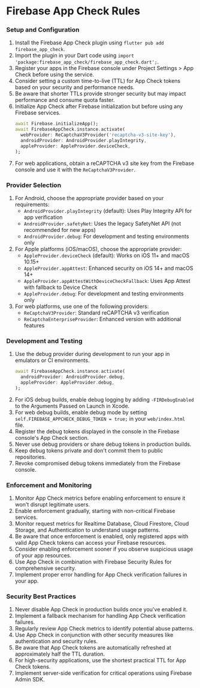# Firebase App Check Rules

### Setup and Configuration

1. Install the Firebase App Check plugin using `flutter pub add firebase_app_check`.
2. Import the plugin in your Dart code using `import 'package:firebase_app_check/firebase_app_check.dart';`.
3. Register your apps in the Firebase console under Project Settings > App Check before using the service.
4. Consider setting a custom time-to-live (TTL) for App Check tokens based on your security and performance needs.
5. Be aware that shorter TTLs provide stronger security but may impact performance and consume quota faster.
6. Initialize App Check after Firebase initialization but before using any Firebase services.
   ```dart
   await Firebase.initializeApp();
   await FirebaseAppCheck.instance.activate(
     webProvider: ReCaptchaV3Provider('recaptcha-v3-site-key'),
     androidProvider: AndroidProvider.playIntegrity,
     appleProvider: AppleProvider.deviceCheck,
   );
   ```
7. For web applications, obtain a reCAPTCHA v3 site key from the Firebase console and use it with the `ReCaptchaV3Provider`.

### Provider Selection

1. For Android, choose the appropriate provider based on your requirements:
   - `AndroidProvider.playIntegrity` (default): Uses Play Integrity API for app verification
   - `AndroidProvider.safetyNet`: Uses the legacy SafetyNet API (not recommended for new apps)
   - `AndroidProvider.debug`: For development and testing environments only
2. For Apple platforms (iOS/macOS), choose the appropriate provider:
   - `AppleProvider.deviceCheck` (default): Works on iOS 11+ and macOS 10.15+
   - `AppleProvider.appAttest`: Enhanced security on iOS 14+ and macOS 14+
   - `AppleProvider.appAttestWithDeviceCheckFallback`: Uses App Attest with fallback to Device Check
   - `AppleProvider.debug`: For development and testing environments only
3. For web platforms, use one of the following providers:
   - `ReCaptchaV3Provider`: Standard reCAPTCHA v3 verification
   - `ReCaptchaEnterpriseProvider`: Enhanced version with additional features

### Development and Testing

1. Use the debug provider during development to run your app in emulators or CI environments.
   ```dart
   await FirebaseAppCheck.instance.activate(
     androidProvider: AndroidProvider.debug,
     appleProvider: AppleProvider.debug,
   );
   ```
2. For iOS debug builds, enable debug logging by adding `-FIRDebugEnabled` to the Arguments Passed on Launch in Xcode.
3. For web debug builds, enable debug mode by setting `self.FIREBASE_APPCHECK_DEBUG_TOKEN = true;` in your `web/index.html` file.
4. Register the debug tokens displayed in the console in the Firebase console's App Check section.
5. Never use debug providers or share debug tokens in production builds.
6. Keep debug tokens private and don't commit them to public repositories.
7. Revoke compromised debug tokens immediately from the Firebase console.

### Enforcement and Monitoring

1. Monitor App Check metrics before enabling enforcement to ensure it won't disrupt legitimate users.
2. Enable enforcement gradually, starting with non-critical Firebase services.
3. Monitor request metrics for Realtime Database, Cloud Firestore, Cloud Storage, and Authentication to understand usage patterns.
4. Be aware that once enforcement is enabled, only registered apps with valid App Check tokens can access your Firebase resources.
5. Consider enabling enforcement sooner if you observe suspicious usage of your app resources.
6. Use App Check in combination with Firebase Security Rules for comprehensive security.
7. Implement proper error handling for App Check verification failures in your app.

### Security Best Practices

1. Never disable App Check in production builds once you've enabled it.
2. Implement a fallback mechanism for handling App Check verification failures.
3. Regularly review App Check metrics to identify potential abuse patterns.
4. Use App Check in conjunction with other security measures like authentication and security rules.
5. Be aware that App Check tokens are automatically refreshed at approximately half the TTL duration.
6. For high-security applications, use the shortest practical TTL for App Check tokens.
7. Implement server-side verification for critical operations using Firebase Admin SDK.
